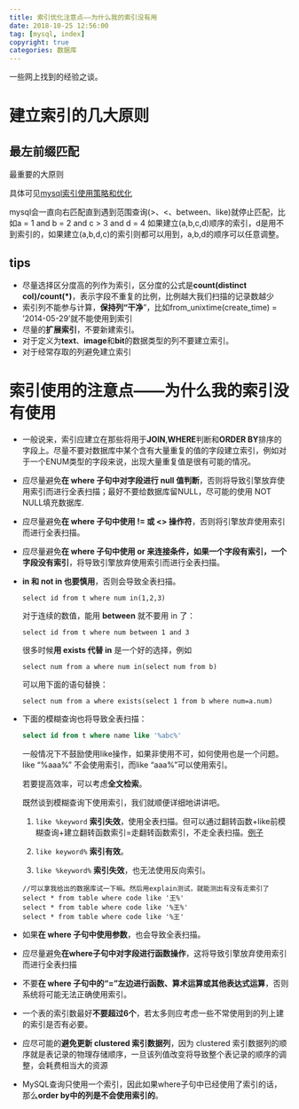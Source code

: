 ```yaml
---
title: 索引优化注意点——为什么我的索引没有用
date: 2018-10-25 12:56:00
tag: [mysql, index]
copyright: true
categories: 数据库
---
```


一些网上找到的经验之谈。

# 建立索引的几大原则

## 最左前缀匹配

最重要的大原则

具体可见[mysql索引使用策略和优化](https://www.kancloud.cn/kancloud/theory-of-mysql-index/41857)

mysql会一直向右匹配直到遇到范围查询(>、<、between、like)就停止匹配，比如a = 1 and b = 2 and c > 3 and d = 4 如果建立(a,b,c,d)顺序的索引，d是用不到索引的，如果建立(a,b,d,c)的索引则都可以用到，a,b,d的顺序可以任意调整。

 

## tips

- 尽量选择区分度高的列作为索引，区分度的公式是**count(distinct col)/count(*)**，表示字段不重复的比例，比例越大我们扫描的记录数越少
- 索引列不能参与计算，**保持列“干净**”，比如from_unixtime(create_time) = ’2014-05-29’就不能使用到索引
- 尽量的**扩展索引**，不要新建索引。
- 对于定义为**text**、**image**和**bit**的数据类型的列不要建立索引。
- 对于经常存取的列避免建立索引

 

 # 索引使用的注意点——为什么我的索引没有使用

- 一般说来，索引应建立在那些将用于**JOIN**,**WHERE**判断和**ORDER BY**排序的字段上。尽量不要对数据库中某个含有大量重复的值的字段建立索引，例如对于一个ENUM类型的字段来说，出现大量重复值是很有可能的情况。

- 应尽量避免**在 where 子句中对字段进行 null 值判断**，否则将导致引擎放弃使用索引而进行全表扫描；最好不要给数据库留NULL，尽可能的使用 NOT NULL填充数据库.

- 应尽量避免**在 where 子句中使用 != 或 <> 操作符**，否则将引擎放弃使用索引而进行全表扫描。

- 应尽量避免**在 where 子句中使用 or 来连接条件，如果一个字段有索引，一个字段没有索引**，将导致引擎放弃使用索引而进行全表扫描。

- **in 和 not in 也要慎用**，否则会导致全表扫描。

  ```mysql
  select id from t where num in(1,2,3)
  ```
  对于连续的数值，能用 **between** 就不要用 in 了：

  ```mysql
  select id from t where num between 1 and 3
  ```

  很多时候**用 exists 代替 in** 是一个好的选择，例如

  ```mysql
  select num from a where num in(select num from b)
  ```

  可以用下面的语句替换：

  ```mysql
  select num from a where exists(select 1 from b where num=a.num) 
  ```

- 下面的模糊查询也将导致全表扫描：

  ```sql
  select id from t where name like '%abc%'
  ```

  一般情况下不鼓励使用like操作，如果非使用不可，如何使用也是一个问题。like “%aaa%” 不会使用索引，而like “aaa%”可以使用索引。

  若要提高效率，可以考虑**全文检索**。

  既然谈到模糊查询下使用索引，我们就顺便详细地讲讲吧。

  1. `like %keyword`    **索引失效**，使用全表扫描。但可以通过翻转函数+like前模糊查询+建立翻转函数索引=走翻转函数索引，不走全表扫描。[例子](https://link.jianshu.com?t=http://www.educity.cn/wenda/389292.html)

  2. `like keyword%`    **索引有效**。

  3.  `like %keyword%` **索引失效**，也无法使用反向索引。

  ```mysql
  //可以拿我给出的数据库试一下嘛。然后用explain测试，就能测出有没有走索引了
  select * from table where code like '王%'  
  select * from table where code like '%王%'  
  select * from table where code like '%王'
  ```

- 如果**在 where 子句中使用参数**，也会导致全表扫描。 

- 应尽量避免**在where子句中对字段进行函数操作**，这将导致引擎放弃使用索引而进行全表扫描

- 不要**在 where 子句中的“=”左边进行函数、算术运算或其他表达式运算**，否则系统将可能无法正确使用索引。

- 一个表的索引数最好**不要超过6个**，若太多则应考虑一些不常使用到的列上建的索引是否有必要。

- 应尽可能的**避免更新 clustered 索引数据列**，因为 clustered 索引数据列的顺序就是表记录的物理存储顺序，一旦该列值改变将导致整个表记录的顺序的调整，会耗费相当大的资源

- MySQL查询只使用一个索引，因此如果where子句中已经使用了索引的话，那么**order by中的列是不会使用索引的**。

 